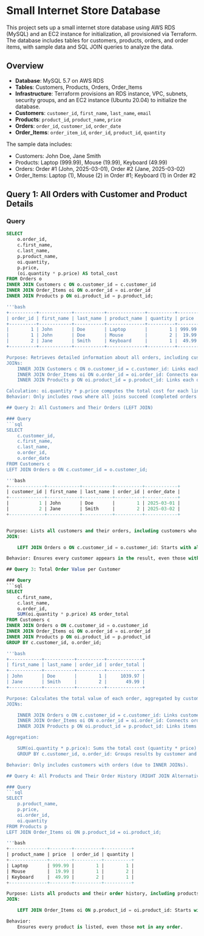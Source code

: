 # Small Internet Store Database

This project sets up a small internet store database using AWS RDS (MySQL) and an EC2 instance for initialization, all provisioned via Terraform. The database includes tables for customers, products, orders, and order items, with sample data and SQL JOIN queries to analyze the data.

## Overview

- **Database**: MySQL 5.7 on AWS RDS
- **Tables**: Customers, Products, Orders, Order_Items
- **Infrastructure**: Terraform provisions an RDS instance, VPC, subnets, security groups, and an EC2 instance (Ubuntu 20.04) to initialize the database.
- **Customers**: `customer_id`, `first_name`, `last_name`, `email`
- **Products**: `product_id`, `product_name`, `price`
- **Orders**: `order_id`, `customer_id`, `order_date`
- **Order_Items**: `order_item_id`, `order_id`, `product_id`, `quantity`

The sample data includes:
- Customers: John Doe, Jane Smith
- Products: Laptop (999.99), Mouse (19.99), Keyboard (49.99)
- Orders: Order #1 (John, 2025-03-01), Order #2 (Jane, 2025-03-02)
- Order_Items: Laptop (1), Mouse (2) in Order #1; Keyboard (1) in Order #2

## Query 1: All Orders with Customer and Product Details

### Query
```sql
SELECT 
    o.order_id,
    c.first_name,
    c.last_name,
    p.product_name,
    oi.quantity,
    p.price,
    (oi.quantity * p.price) AS total_cost
FROM Orders o
INNER JOIN Customers c ON o.customer_id = c.customer_id
INNER JOIN Order_Items oi ON o.order_id = oi.order_id
INNER JOIN Products p ON oi.product_id = p.product_id;

'''bash
+----------+------------+-----------+--------------+----------+--------+------------+
| order_id | first_name | last_name | product_name | quantity | price  | total_cost |
+----------+------------+-----------+--------------+----------+--------+------------+
|        1 | John       | Doe       | Laptop       |        1 | 999.99 |     999.99 |
|        1 | John       | Doe       | Mouse        |        2 |  19.99 |      39.98 |
|        2 | Jane       | Smith     | Keyboard     |        1 |  49.99 |      49.99 |
+----------+------------+-----------+--------------+----------+--------+------------+

Purpose: Retrieves detailed information about all orders, including customer names, product names, quantities, prices, and the total cost per item.
JOINs:
    INNER JOIN Customers c ON o.customer_id = c.customer_id: Links each order to its customer using the customer_id.
    INNER JOIN Order_Items oi ON o.order_id = oi.order_id: Connects each order to its items using the order_id.
    INNER JOIN Products p ON oi.product_id = p.product_id: Links each order item to its product details using the product_id.

Calculation: oi.quantity * p.price computes the total cost for each line item.
Behavior: Only includes rows where all joins succeed (completed orders with items and products).

## Query 2: All Customers and Their Orders (LEFT JOIN)

### Query
```sql
SELECT 
    c.customer_id,
    c.first_name,
    c.last_name,
    o.order_id,
    o.order_date
FROM Customers c
LEFT JOIN Orders o ON c.customer_id = o.customer_id;

'''bash
+-------------+------------+-----------+----------+------------+
| customer_id | first_name | last_name | order_id | order_date |
+-------------+------------+-----------+----------+------------+
|           1 | John       | Doe       |        1 | 2025-03-01 |
|           2 | Jane       | Smith     |        2 | 2025-03-02 |
+-------------+------------+-----------+----------+------------+


Purpose: Lists all customers and their orders, including customers who haven’t placed any orders.
JOIN:

    LEFT JOIN Orders o ON c.customer_id = o.customer_id: Starts with all customers and matches orders where available. If a customer has no orders, order_id and order_date will be NULL.

Behavior: Ensures every customer appears in the result, even those without orders.

## Query 3: Total Order Value per Customer

### Query
```sql
SELECT 
    c.first_name,
    c.last_name,
    o.order_id,
    SUM(oi.quantity * p.price) AS order_total
FROM Customers c
INNER JOIN Orders o ON c.customer_id = o.customer_id
INNER JOIN Order_Items oi ON o.order_id = oi.order_id
INNER JOIN Products p ON oi.product_id = p.product_id
GROUP BY c.customer_id, o.order_id;

'''bash
+------------+-----------+----------+-------------+
| first_name | last_name | order_id | order_total |
+------------+-----------+----------+-------------+
| John       | Doe       |        1 |     1039.97 |
| Jane       | Smith     |        2 |       49.99 |
+------------+-----------+----------+-------------+

Purpose: Calculates the total value of each order, aggregated by customer and order.
JOINs:

    INNER JOIN Orders o ON c.customer_id = c.customer_id: Links customers to their orders.
    INNER JOIN Order_Items oi ON o.order_id = oi.order_id: Connects orders to their items.
    INNER JOIN Products p ON oi.product_id = p.product_id: Links items to product prices.

Aggregation:

    SUM(oi.quantity * p.price): Sums the total cost (quantity * price) for all items in each order.
    GROUP BY c.customer_id, o.order_id: Groups results by customer and order to get one total per order.

Behavior: Only includes customers with orders (due to INNER JOINs).

## Query 4: All Products and Their Order History (RIGHT JOIN Alternative as LEFT JOIN)

### Query
```sql
SELECT 
    p.product_name,
    p.price,
    oi.order_id,
    oi.quantity
FROM Products p
LEFT JOIN Order_Items oi ON p.product_id = oi.product_id;

'''bash
+--------------+--------+----------+----------+
| product_name | price  | order_id | quantity |
+--------------+--------+----------+----------+
| Laptop       | 999.99 |        1 |        1 |
| Mouse        |  19.99 |        1 |        2 |
| Keyboard     |  49.99 |        2 |        1 |
+--------------+--------+----------+----------+

Purpose: Lists all products and their order history, including products that haven’t been ordered.
JOIN:

    LEFT JOIN Order_Items oi ON p.product_id = oi.product_id: Starts with all products and matches order items where they exist. If a product hasn’t been ordered, order_id and quantity will be NULL.

Behavior:
    Ensures every product is listed, even those not in any order.
